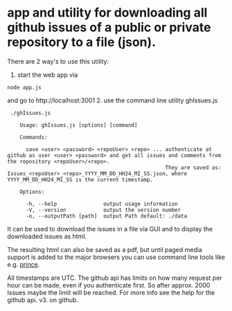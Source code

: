 
# app and utility for downloading all github issues of a public or private repository to a file (json).
There are 2 way's to use this utility:
1. start the web app via

```
node app.js
```

and go to http://localhost:3001
2. use the command line utility ghIssues.js

```
 ./ghIssues.js

    Usage: ghIssues.js [options] [command]

    Commands:

      save <user> <password> <repoUser> <repo> ... authenticate at github as user <user> <password> and get all issues and comments from the repository <repoUser>/<repo>.
                                                   They are saved as: Issues_<repoUser>_<repo>_YYYY_MM_DD_HH24_MI_SS.json, where YYYY_MM_DD_HH24_MI_SS is the current timestamp.

    Options:

      -h, --help               output usage information
      -V, --version            output the version number
      -o, --outputPath [path]  output Path default: ./data

```

It can be used to download the issues in a file via GUI and to display the downloaded issues as html.

The resulting html can also be saved as a pdf, but until paged media support is added to the major browsers you can use command line tools like e.g. [prince](http://www.princexml.com).

All timestamps are UTC.
The github api has limits on how many request per hour can be made, even if you authenticate first. So after approx. 2000 Issues maybe the limit will be reached. For more info see the help for the github api. v3. on github.

